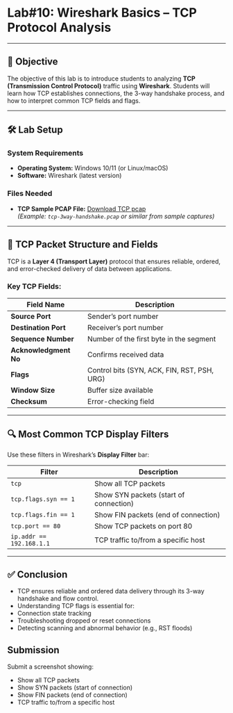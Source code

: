 # **Lab#10: Wireshark Basics – TCP Protocol Analysis**

---

## 🎯 **Objective**  
The objective of this lab is to introduce students to analyzing **TCP (Transmission Control Protocol)** traffic using **Wireshark**. Students will learn how TCP establishes connections, the 3-way handshake process, and how to interpret common TCP fields and flags.

---

## 🛠️ **Lab Setup**

### **System Requirements**
- **Operating System:** Windows 10/11 (or Linux/macOS)
- **Software:** Wireshark (latest version)

### **Files Needed**
- **TCP Sample PCAP File:** [Download TCP pcap](https://wiki.wireshark.org/SampleCaptures#TCP)  
  *(Example: `tcp-3way-handshake.pcap` or similar from sample captures)*

---

## 📘 **TCP Packet Structure and Fields**

TCP is a **Layer 4 (Transport Layer)** protocol that ensures reliable, ordered, and error-checked delivery of data between applications.

### **Key TCP Fields:**

| Field Name         | Description                                  |
|--------------------|----------------------------------------------|
| **Source Port**     | Sender’s port number                         |
| **Destination Port**| Receiver’s port number                       |
| **Sequence Number** | Number of the first byte in the segment      |
| **Acknowledgment No** | Confirms received data                    |
| **Flags**           | Control bits (SYN, ACK, FIN, RST, PSH, URG) |
| **Window Size**     | Buffer size available                        |
| **Checksum**        | Error-checking field                         |

---

## 🔍 **Most Common TCP Display Filters**

Use these filters in Wireshark’s **Display Filter** bar:

| Filter                  | Description                              |
|--------------------------|------------------------------------------|
| `tcp`                   | Show all TCP packets                     |
| `tcp.flags.syn == 1`    | Show SYN packets (start of connection)   |
| `tcp.flags.fin == 1`    | Show FIN packets (end of connection)     |
| `tcp.port == 80`        | Show TCP packets on port 80              |
| `ip.addr == 192.168.1.1`| TCP traffic to/from a specific host      |

---
## ✅ Conclusion
- TCP ensures reliable and ordered data delivery through its 3-way handshake and flow control.
- Understanding TCP flags is essential for:
 - Connection state tracking
 - Troubleshooting dropped or reset connections
 - Detecting scanning and abnormal behavior (e.g., RST floods)

## Submission
Submit a screenshot showing:
- Show all TCP packets
- Show SYN packets (start of connection)
- Show FIN packets (end of connection)
- TCP traffic to/from a specific host
